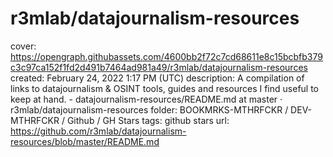 # r3mlab/datajournalism-resources

cover: https://opengraph.githubassets.com/4600bb2f72c7cd68611e8c15bcbfb379c3c97ca152f1fd2d491b7464ad981a49/r3mlab/datajournalism-resources
created: February 24, 2022 1:17 PM (UTC)
description: A compilation of links to datajournalism & OSINT tools, guides and resources I find useful to keep at hand. - datajournalism-resources/README.md at master · r3mlab/datajournalism-resources
folder: BOOKMRKS-MTHRFCKR / DEV-MTHRFCKR / Github / GH Stars
tags: github stars
url: https://github.com/r3mlab/datajournalism-resources/blob/master/README.md